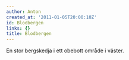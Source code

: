 ```yaml
---
author: Anton
created_at: '2011-01-05T20:00:10Z'
id: Blodbergen
links: {}
title: Blodbergen
---
```


En stor bergskedja i ett obebott område i väster.
